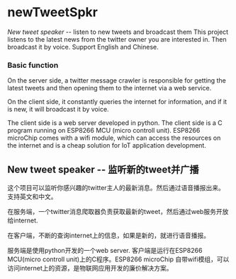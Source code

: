 # newTweetSpkr
*New tweet speaker* -- listen to new tweets and broadcast them  This project listens to the latest news from the twitter owner you are interested in. Then broadcast it by voice. Support English and Chinese.

### Basic function
On the server side, a twitter message crawler is responsible for getting the latest tweets and then opening them to the internet via a web service.

On the client side, it constantly queries the internet for information, and if it is new, it will broadcast it by voice.

The client side is a web server developed in python. The client side is a C program running on ESP8266 MCU (micro controll unit). ESP8266 microChip comes with a wifi module, which can access the resources on the internet and is a cheap solution for IoT application development.

## New tweet speaker -- 监听新的tweet并广播

这个项目可以监听你感兴趣的twitter主人的最新消息。然后通过语音播报出来。支持英文和中文。

在服务端，一个twitter消息爬取器负责获取最新的tweet，然后通过web服务开放给internet.

在客户端，不断的查询internet上的信息，如果是新的，就进行语音播报。

服务端是使用python开发的一个web server. 客户端是运行在ESP8266 MCU(micro controll unit)上的C程序。ESP8266 microChip 自带wifi模组，可以访问internet上的资源，是物联网应用开发的廉价解决方案。
